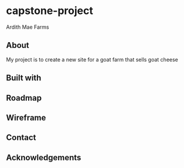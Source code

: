 # capstone-project

Ardith Mae Farms 


## About

My project is to create a new site for a goat farm that sells goat cheese


## Built with

## Roadmap

## Wireframe

## Contact



## Acknowledgements
